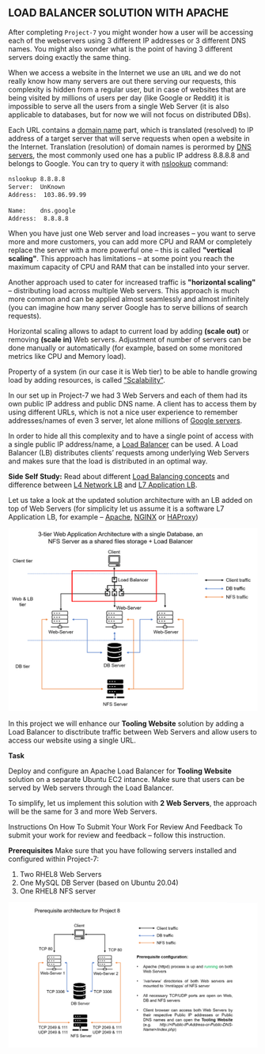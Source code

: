 ## LOAD BALANCER SOLUTION WITH APACHE

After completing `Project-7` you might wonder how a user will be accessing each of the webservers using 3 different IP addresses or 3 different DNS names. You might also wonder what is the point of having 3 different servers doing exactly the same thing.

When we access a website in the Internet we use an `URL` and we do not really know how many servers are out there serving our requests, this complexity is hidden from a regular user, but in case of websites that are being visited by millions of users per day (like Google or Reddit) it is impossible to serve all the users from a single Web Server (it is also applicable to databases, but for now we will not focus on distributed DBs).

Each URL contains a [domain name](https://en.wikipedia.org/wiki/Domain_name) part, which is translated (resolved) to IP address of a target server that will serve requests when open a website in the Internet. Translation (resolution) of domain names is perormed by [DNS servers](https://en.wikipedia.org/wiki/Domain_Name_System), the most commonly used one has a public IP address 8.8.8.8 and belongs to Google. You can try to query it with [nslookup](https://en.wikipedia.org/wiki/Nslookup) command:

```
nslookup 8.8.8.8
Server:  UnKnown
Address:  103.86.99.99

Name:    dns.google
Address:  8.8.8.8
```

When you have just one Web server and load increases – you want to serve more and more customers, you can add more CPU and RAM or completely replace the server with a more powerful one – this is called **"vertical scaling"**. This approach has limitations – at some point you reach the maximum capacity of CPU and RAM that can be installed into your server.

Another approach used to cater for increased traffic is **"horizontal scaling"** – distributing load across multiple Web servers. This approach is much more common and can be applied almost seamlessly and almost infinitely (you can imagine how many server Google has to serve billions of search requests).

Horizontal scaling allows to adapt to current load by adding **(scale out)** or removing **(scale in)** Web servers. Adjustment of number of servers can be done manually or automatically (for example, based on some monitored metrics like CPU and Memory load).

Property of a system (in our case it is Web tier) to be able to handle growing load by adding resources, is called ["Scalability"](https://en.wikipedia.org/wiki/Scalability).

In our set up in Project-7 we had 3 Web Servers and each of them had its own public IP address and public DNS name. A client has to access them by using different URLs, which is not a nice user experience to remember addresses/names of even 3 server, let alone millions of [Google servers](https://en.wikipedia.org/wiki/Google_data_centers).

In order to hide all this complexity and to have a single point of access with a single public IP address/name, a [Load Balancer](https://en.wikipedia.org/wiki/Load_balancing_(computing)) can be used. A Load Balancer (LB) distributes clients’ requests among underlying Web Servers and makes sure that the load is distributed in an optimal way.

**Side Self Study:**
Read about different [Load Balancing concepts](https://www.nginx.com/resources/glossary/load-balancing/) and difference between [L4 Network LB](https://www.nginx.com/resources/glossary/layer-4-load-balancing/) and [L7 Application LB](https://www.nginx.com/resources/glossary/layer-7-load-balancing/).

Let us take a look at the updated solution architecture with an LB added on top of Web Servers (for simplicity let us assume it is a software L7 Application LB, for example – [Apache](https://httpd.apache.org/docs/2.4/mod/mod_proxy_balancer.html), [NGINX](https://docs.nginx.com/nginx/admin-guide/load-balancer/http-load-balancer/) or [HAProxy](http://www.haproxy.org/))

   ![Alt](images/Tooling-Website-Infrastructure-wLB.png)

In this project we will enhance our **Tooling Website** solution by adding a Load Balancer to disctribute traffic between Web Servers and allow users to access our website using a single URL.

**Task**

Deploy and configure an Apache Load Balancer for **Tooling Website** solution on a separate Ubuntu EC2 intance. Make sure that users can be served by Web servers through the Load Balancer.

To simplify, let us implement this solution with **2 Web Servers**, the approach will be the same for 3 and more Web Servers.

Instructions On How To Submit Your Work For Review And Feedback
To submit your work for review and feedback – follow this instruction.

**Prerequisites**
Make sure that you have following servers installed and configured within Project-7:

1. Two RHEL8 Web Servers
2. One MySQL DB Server (based on Ubuntu 20.04)
3. One RHEL8 NFS server

![Alt](images/prerequisites-project8.png)